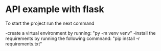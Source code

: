# API example with flask

To start the project run the next command

-create a virtual environment by running:
"py -m venv venv"
-install the requirements by running the following commnand:
"pip install -r requirements.txt"

